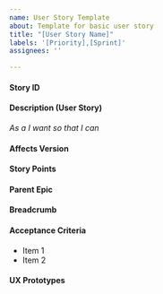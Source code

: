 ```yaml
---
name: User Story Template
about: Template for basic user story
title: "[User Story Name]"
labels: '[Priority],[Sprint]'
assignees: ''

---
```


#### Story ID


#### Description (User Story)
*As a I want so that I can*


#### Affects Version


#### Story Points


#### Parent Epic


#### Breadcrumb


#### Acceptance Criteria
* Item 1
* Item 2


#### UX Prototypes
